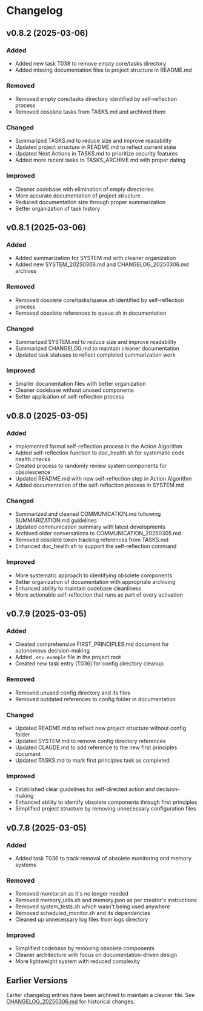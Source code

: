 # Changelog

## v0.8.2 (2025-03-06)

### Added
- Added new task T038 to remove empty core/tasks directory
- Added missing documentation files to project structure in README.md

### Removed
- Removed empty core/tasks directory identified by self-reflection process
- Removed obsolete tasks from TASKS.md and archived them

### Changed
- Summarized TASKS.md to reduce size and improve readability
- Updated project structure in README.md to reflect current state
- Updated Next Actions in TASKS.md to prioritize security features
- Added more recent tasks to TASKS_ARCHIVE.md with proper dating

### Improved
- Cleaner codebase with elimination of empty directories
- More accurate documentation of project structure
- Reduced documentation size through proper summarization
- Better organization of task history

## v0.8.1 (2025-03-06)

### Added
- Added summarization for SYSTEM.md with cleaner organization
- Added new SYSTEM_20250306.md and CHANGELOG_20250306.md archives

### Removed
- Removed obsolete core/tasks/queue.sh identified by self-reflection process
- Removed obsolete references to queue.sh in documentation

### Changed
- Summarized SYSTEM.md to reduce size and improve readability
- Summarized CHANGELOG.md to maintain cleaner documentation
- Updated task statuses to reflect completed summarization work

### Improved
- Smaller documentation files with better organization
- Cleaner codebase without unused components
- Better application of self-reflection process

## v0.8.0 (2025-03-05)

### Added
- Implemented formal self-reflection process in the Action Algorithm
- Added self-reflection function to doc_health.sh for systematic code health checks
- Created process to randomly review system components for obsolescence
- Updated README.md with new self-reflection step in Action Algorithm
- Added documentation of the self-reflection process in SYSTEM.md

### Changed
- Summarized and cleaned COMMUNICATION.md following SUMMARIZATION.md guidelines
- Updated communication summary with latest developments
- Archived older conversations to COMMUNICATION_20250305.md
- Removed obsolete token tracking references from TASKS.md
- Enhanced doc_health.sh to support the self-reflection command

### Improved
- More systematic approach to identifying obsolete components
- Better organization of documentation with appropriate archiving
- Enhanced ability to maintain codebase cleanliness
- More actionable self-reflection that runs as part of every activation

## v0.7.9 (2025-03-05)

### Added
- Created comprehensive FIRST_PRINCIPLES.md document for autonomous decision-making
- Added `.env.example` file in the project root
- Created new task entry (T036) for config directory cleanup

### Removed
- Removed unused config directory and its files
- Removed outdated references to config folder in documentation

### Changed
- Updated README.md to reflect new project structure without config folder
- Updated SYSTEM.md to remove config directory references
- Updated CLAUDE.md to add reference to the new first principles document
- Updated TASKS.md to mark first principles task as completed

### Improved
- Established clear guidelines for self-directed action and decision-making
- Enhanced ability to identify obsolete components through first principles
- Simplified project structure by removing unnecessary configuration files

## v0.7.8 (2025-03-05)

### Added
- Added task T036 to track removal of obsolete monitoring and memory systems

### Removed
- Removed monitor.sh as it's no longer needed
- Removed memory_utils.sh and memory.json as per creator's instructions
- Removed system_tests.sh which wasn't being used anywhere
- Removed scheduled_monitor.sh and its dependencies
- Cleaned up unnecessary log files from logs directory

### Improved
- Simplified codebase by removing obsolete components
- Cleaner architecture with focus on documentation-driven design
- More lightweight system with reduced complexity

## Earlier Versions

Earlier changelog entries have been archived to maintain a cleaner file.
See [CHANGELOG_20250306.md](archived/CHANGELOG_20250306.md) for historical changes.